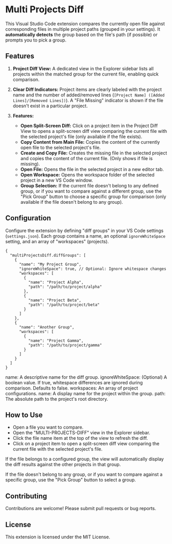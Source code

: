 # Multi Projects Diff

This Visual Studio Code extension compares the currently open file against corresponding files in multiple project paths (grouped in your settings). It **automatically detects** the group based on the file's path (if possible) or prompts you to pick a group.

## Features

1. **Project Diff View:** A dedicated view in the Explorer sidebar lists all projects within the matched group for the current file, enabling quick comparison.

2. **Clear Diff Indicators:** Project items are clearly labeled with the project name and the number of added/removed lines (`[Project Name] ([Added Lines]/[Removed Lines])`).  A "File Missing" indicator is shown if the file doesn't exist in a particular project.

3. **Features:**
    * **Open Split-Screen Diff:** Click on a project item in the Project Diff View to opens a split-screen diff view comparing the current file with the selected project's file (only available if the file exists).
    * **Copy Content from Main File:** Copies the content of the currently open file to the selected project's file.
    * **Create and Copy File:** Creates the missing file in the selected project and copies the content of the current file. (Only shows if file is missing).
    * **Open File:** Opens the file in the selected project in a new editor tab.
    * **Open Workspace:** Opens the workspace folder of the selected project in a new VS Code window.
    * **Group Selection:** If the current file doesn't belong to any defined group, or if you want to compare against a different group, use the "Pick Group" button to choose a specific group for comparison (only available if the file doesn't belong to any group).

## Configuration

Configure the extension by defining "diff groups" in your VS Code settings (`settings.json`). Each group contains a name, an optional `ignoreWhiteSpace` setting, and an array of "workspaces" (projects).

```jsonc
{
  "multiProjectsDiff.diffGroups": [
    {
      "name": "My Project Group",
      "ignoreWhiteSpace": true, // Optional: Ignore whitespace changes
      "workspaces": [
        {
          "name": "Project Alpha",
          "path": "/path/to/project/alpha"
        },
        {
          "name": "Project Beta",
          "path": "/path/to/project/beta"
        }
      ]
    },
    {
      "name": "Another Group",
      "workspaces": [
        {
          "name": "Project Gamma",
          "path": "/path/to/project/gamma"
        }
      ]
    }
  ]
}
```

name: A descriptive name for the diff group.
ignoreWhiteSpace: (Optional) A boolean value. If true, whitespace differences are ignored during comparison. Defaults to false.
workspaces: An array of project configurations.
name: A display name for the project within the group.
path: The absolute path to the project's root directory.

## How to Use

* Open a file you want to compare.
* Open the "MULTI-PROJECTS-DIFF" view in the Explorer sidebar.
* Click the file name item at the top of the view to refresh the diff.
* Click on a project item to open a split-screen diff view comparing the current file with the selected project's file.

If the file belongs to a configured group, the view will automatically display the diff results against the other projects in that group.

If the file doesn't belong to any group, or if you want to compare against a specific group, use the "Pick Group" button to select a group.

## Contributing

Contributions are welcome!  Please submit pull requests or bug reports.

## License

This extension is licensed under the MIT License.
